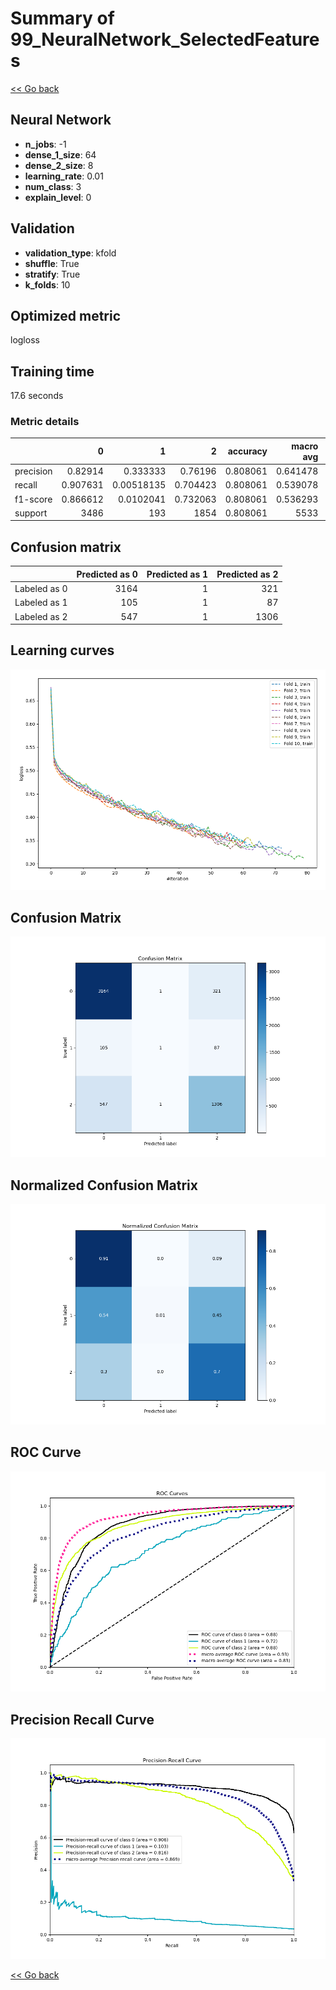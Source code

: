 # Summary of 99_NeuralNetwork_SelectedFeatures

[<< Go back](../README.md)


## Neural Network
- **n_jobs**: -1
- **dense_1_size**: 64
- **dense_2_size**: 8
- **learning_rate**: 0.01
- **num_class**: 3
- **explain_level**: 0

## Validation
 - **validation_type**: kfold
 - **shuffle**: True
 - **stratify**: True
 - **k_folds**: 10

## Optimized metric
logloss

## Training time

17.6 seconds

### Metric details
|           |           0 |            1 |           2 |   accuracy |   macro avg |   weighted avg |   logloss |
|:----------|------------:|-------------:|------------:|-----------:|------------:|---------------:|----------:|
| precision |    0.82914  |   0.333333   |    0.76196  |   0.808061 |    0.641478 |       0.789335 |  0.518632 |
| recall    |    0.907631 |   0.00518135 |    0.704423 |   0.808061 |    0.539078 |       0.808061 |  0.518632 |
| f1-score  |    0.866612 |   0.0102041  |    0.732063 |   0.808061 |    0.536293 |       0.791654 |  0.518632 |
| support   | 3486        | 193          | 1854        |   0.808061 | 5533        |    5533        |  0.518632 |


## Confusion matrix
|              |   Predicted as 0 |   Predicted as 1 |   Predicted as 2 |
|:-------------|-----------------:|-----------------:|-----------------:|
| Labeled as 0 |             3164 |                1 |              321 |
| Labeled as 1 |              105 |                1 |               87 |
| Labeled as 2 |              547 |                1 |             1306 |

## Learning curves
![Learning curves](learning_curves.png)
## Confusion Matrix

![Confusion Matrix](confusion_matrix.png)


## Normalized Confusion Matrix

![Normalized Confusion Matrix](confusion_matrix_normalized.png)


## ROC Curve

![ROC Curve](roc_curve.png)


## Precision Recall Curve

![Precision Recall Curve](precision_recall_curve.png)



[<< Go back](../README.md)
